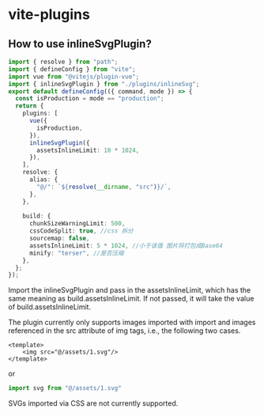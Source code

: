 # vite-plugins

## How to use inlineSvgPlugin?
```ts
import { resolve } from "path";
import { defineConfig } from "vite";
import vue from "@vitejs/plugin-vue";
import { inlineSvgPlugin } from "./plugins/inlineSvg";
export default defineConfig(({ command, mode }) => {
  const isProduction = mode == "production";
  return {
    plugins: [
      vue({
        isProduction,
      }),
      inlineSvgPlugin({
        assetsInlineLimit: 10 * 1024,
      }),
    ],
    resolve: {
      alias: {
        "@/": `${resolve(__dirname, "src")}/`,
      },
    },
    
    build: {
      chunkSizeWarningLimit: 500,
      cssCodeSplit: true, //css 拆分
      sourcemap: false,
      assetsInlineLimit: 5 * 1024, //小于该值 图片将打包成Base64
      minify: "terser", //是否压缩
    },
  };
});
```
Import the inlineSvgPlugin and pass in the assetsInlineLimit, which has the same meaning as build.assetsInlineLimit. If not passed, it will take the value of build.assetsInlineLimit.

The plugin currently only supports images imported with import and images referenced in the src attribute of img tags, i.e., the following two cases.

```vue
<template>
    <img src="@/assets/1.svg"/>
</template>
```

or

```ts
import svg from "@/assets/1.svg"
```

SVGs imported via CSS are not currently supported.
